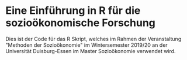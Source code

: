 # Eine Einführung in R für die sozioökonomische Forschung

Dies ist der Code für das R Skript, welches im Rahmen der Veranstaltung
"Methoden der Sozioökonomie" im Wintersemester 2019/20 an der
Universität Duisburg-Essen im Master Sozioökonomie verwendet wird.
